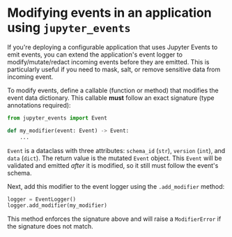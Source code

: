 # Modifying events in an application using `jupyter_events`

If you're deploying a configurable application that uses Jupyter Events to emit events, you can extend the application's event logger to modify/mutate/redact incoming events before they are emitted. This is particularly useful if you need to mask, salt, or remove sensitive data from incoming event.

To modify events, define a callable (function or method) that modifies the event data dictionary. This callable **must** follow an exact signature (type annotations required):

```python
from jupyter_events import Event

def my_modifier(event: Event) -> Event:
    ...
```

`Event` is a dataclass with three attributes: `schema_id` (`str`), `version` (`int`), and `data` (`dict`). The return value is the mutated `Event` object. This `Event` will be validated and emitted _after_ it is modified, so it still must follow the event's schema.

Next, add this modifier to the event logger using the `.add_modifier` method:

```python
logger = EventLogger()
logger.add_modifier(my_modifier)
```

This method enforces the signature above and will raise a `ModifierError` if the signature does not match.
